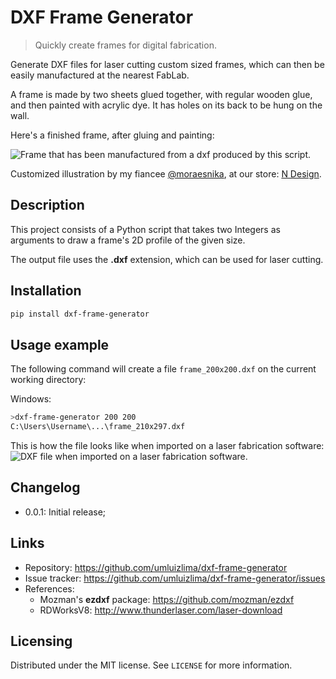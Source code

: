 # DXF Frame Generator
> Quickly create frames for digital fabrication.

Generate DXF files for laser cutting custom sized frames, which can then be easily manufactured at the nearest FabLab.

A frame is made by two sheets glued together, with regular wooden glue, and then painted with acrylic dye. It has holes on its back to be hung on the wall.

Here's a finished frame, after gluing and painting:

![Frame that has been manufactured from a dxf produced by this script.](https://user-images.githubusercontent.com/9170476/50379241-97b39580-062b-11e9-8f0b-10e60ca88d9b.jpg)

Customized illustration by my fiancee [@moraesnika](https://instagram.com/moraesnika), at our store: [N Design](https://instagram.com/lojandesign).

## Description

This project consists of a Python script that takes two Integers as arguments to draw a frame's 2D profile of the given size.

The output file uses the **.dxf** extension, which can be used for laser cutting.

## Installation

```sh
pip install dxf-frame-generator
```

## Usage example

The following command will create a file `frame_200x200.dxf` on the current working directory:

Windows:
```sh
>dxf-frame-generator 200 200
C:\Users\Username\...\frame_210x297.dxf
```

This is how the file looks like when imported on a laser fabrication software:
![DXF file when imported on a laser fabrication software.](https://user-images.githubusercontent.com/9170476/50379245-bc0f7200-062b-11e9-9054-573435e4fe03.png)

## Changelog

- 0.0.1: Initial release;

## Links
- Repository: https://github.com/umluizlima/dxf-frame-generator
- Issue tracker: https://github.com/umluizlima/dxf-frame-generator/issues
- References:
  - Mozman's **ezdxf** package: https://github.com/mozman/ezdxf
  - RDWorksV8: http://www.thunderlaser.com/laser-download

## Licensing
Distributed under the MIT license. See `LICENSE` for more information.
